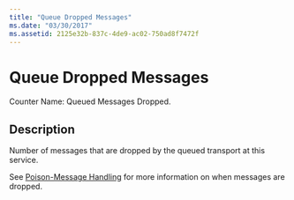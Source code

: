 ```yaml
---
title: "Queue Dropped Messages"
ms.date: "03/30/2017"
ms.assetid: 2125e32b-837c-4de9-ac02-750ad8f7472f
---
```

# Queue Dropped Messages
Counter Name: Queued Messages Dropped.  
  
## Description  
 Number of messages that are dropped by the queued transport at this service.  
  
 See [Poison-Message Handling](https://go.microsoft.com/fwlink/?LinkId=96233) for more information on when messages are dropped.

